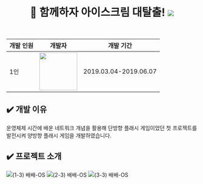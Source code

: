 <div align="center">

# :icecream: 함께하자 아이스크림 대탈출! <img src="https://img.shields.io/badge/Java-F7DF1E?style=flat&logo=Java&logoColor=white"/>

<br/>

|개발 인원|개발자|개발 기간|
|-|-|-|
|1인|[<img src="https://user-images.githubusercontent.com/101535851/197534463-7804a8d6-13fc-427a-8e5f-533356329d64.png" width = 100>](https://github.com/SeoYeonBae)|2019.03.04-2019.06.07|

</div>

## :heavy_check_mark: 개발 이유
운영체제 시간에 배운 네트워크 개념을 활용해 단방향 플래시 게임이었던 첫 프로젝트를 발전시켜 양방향 플래시 게임을 개발하였습니다.

## :heavy_check_mark: 프로젝트 소개
![(1-3) 배배-OS](https://user-images.githubusercontent.com/101535851/205295615-ee812589-c389-4644-b0e5-3533b8b88fe3.jpg)
![(2-3) 배배-OS](https://user-images.githubusercontent.com/101535851/205295619-498e3eaf-58dd-4b1d-9cca-22e605c51d03.jpg)
![(3-3) 배배-OS](https://user-images.githubusercontent.com/101535851/205295620-f38223bb-1a56-43ae-a02a-0330f687868a.jpg)
